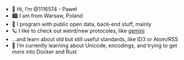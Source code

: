 - 👋 Hi, I’m @1116574 - Paweł
- 🏙️ I am from Warsaw, Poland
- 👀 I program with public open data, back-end stuff, mainly
- 🪐 I like to check out weird/new protocoles, like [gemini](https://en.wikipedia.org/wiki/Gemini_(protocol))
- ...and learn about old but still useful standards, like ID3 or Atom/RSS
- 🌱 I’m currently learning about Unicode, encodings, and trying to get more into Docker and Rust

<!---
1116574/1116574 is a ✨ special ✨ repository because its `README.md` (this file) appears on your GitHub profile.
You can click the Preview link to take a look at your changes.
--->
